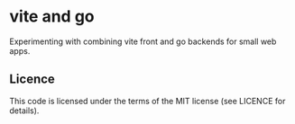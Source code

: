 # vite and go

Experimenting with combining vite front and go backends for small web apps.

## Licence

This code is licensed under the terms of the MIT license (see LICENCE for details).
